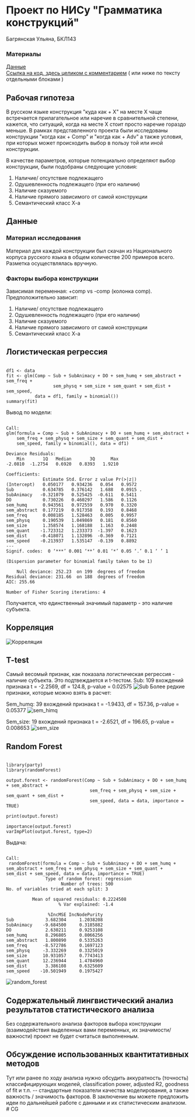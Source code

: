 # Проект по НИСу "Грамматика конструкций"
Багрянская Ульяна, БКЛ143

### Материалы
[Данные](/kuda_kak_01.csv)  
[Ссылка на код, здесь целиком с комментарием](/kuda_kak_R.R) ( или ниже по тексту отдельными блоками )

## Рабочая гипотеза

В русском языке конструкция "куда как + Х" на месте Х чаще встречается прилагательное или наречие в сравнительной степени, кажется, что ситуаций, когда на месте Х стоит просто наречие гораздо меньше. В рамках представленного проекта были исследованы конструкции "когда как + Comp" и "когда как + Adv" а также условия, при которых может происходить выбор в пользу той или иной конструкции.

В качестве параметров, которые потенциально определяют выбор конструкции, были подобраны следующие условия:
1. Наличие/ отсутствие подлежащего
2. Одушевленность подлежащего (при его наличии)
3. Наличие сказуемого
4. Наличие прямого зависимого от самой конструкции
5. Семантический класс Х-а

## Данные

### Материал исследования
Материал для каждой конструкции был скачан из Национального корпуса русского языка в общем количестве 200 примеров всего. Разметка осуществлялась вручную. 

### Факторы выбора конструкции
Зависимая переменная: +comp vs -comp (колонка comp). Предположительно зависит:
1. Наличие/ отсутствие подлежащего
2. Одушевленность подлежащего (при его наличии)
3. Наличие сказуемого
4. Наличие прямого зависимого от самой конструкции
5. Семантический класс Х-а

## Логистическая регрессия
<pre><code>
df1 <- data
fit <- glm(Comp ~ Sub + SubAnimacy + DO + sem_humq + sem_abstract + sem_freq +
                  sem_physq + sem_size + sem_quant + sem_dist + sem_speed,
           data = df1, family = binomial()) 
summary(fit)
</code></pre>

Вывод по модели:
<pre><code>
Call:
glm(formula = Comp ~ Sub + SubAnimacy + DO + sem_humq + sem_abstract + 
    sem_freq + sem_physq + sem_size + sem_quant + sem_dist + 
    sem_speed, family = binomial(), data = df1)

Deviance Residuals: 
    Min       1Q   Median       3Q      Max  
-2.0810  -1.2754   0.6920   0.8393   1.9210  

Coefficients:
              Estimate Std. Error z value Pr(>|z|)  
(Intercept)   0.050177   0.934236   0.054   0.9572  
Sub           0.634785   0.376142   1.688   0.0915 .
SubAnimacy   -0.321079   0.525425  -0.611   0.5411  
DO            0.730226   0.460297   1.586   0.1126  
sem_humq      0.943561   0.972559   0.970   0.3320  
sem_abstract  0.177219   0.917358   0.193   0.8468  
sem_freq      0.008185   1.528463   0.005   0.9957  
sem_physq     0.190539   1.049869   0.181   0.8560  
sem_size      1.358574   1.168188   1.163   0.2448  
sem_quant    -1.723312   1.233373  -1.397   0.1623  
sem_dist     -0.418071   1.132896  -0.369   0.7121  
sem_speed    -0.213937   1.535147  -0.139   0.8892  
---
Signif. codes:  0 ‘***’ 0.001 ‘**’ 0.01 ‘*’ 0.05 ‘.’ 0.1 ‘ ’ 1

(Dispersion parameter for binomial family taken to be 1)

    Null deviance: 252.23  on 199  degrees of freedom
Residual deviance: 231.66  on 188  degrees of freedom
AIC: 255.66

Number of Fisher Scoring iterations: 4
</code></pre>

Получается, что единственный значимый параметр - это наличие субъекта.

## Корреляция
![Корреляция](/correlation.png)

## T-test
Самый весомый признак, как показала логистическая регрессия - наличие субъекта. Это подтвеждается и t-тестом.
Sub: 109 вхождений признака
t = -2.2569, df = 124.8, p-value = 0.02575
![Sub](/Sub.png)
Более редкие признаки, которые можно взять в расчет:

Sem_humq: 39 вхождений признака
t = -1.9433, df = 157.36, p-value = 0.05377
![sem_himq](/sem_humq.png)

Sem_size: 19 вхождений признака
t = -2.6521, df = 196.65, p-value = 0.008653
![sem_size](/sem_size.png)

## Random Forest
<pre><code>
library(party)
library(randomForest)

output.forest <- randomForest(Comp ~ Sub + SubAnimacy + DO + sem_humq + sem_abstract + 
                                sem_freq + sem_physq + sem_size + sem_quant + sem_dist + 
                                sem_speed, data = data, importance = TRUE)

print(output.forest) 

importance(output.forest)
varImpPlot(output.forest, type=2)
</code></pre>

Выдача:
<pre><code>
Call:
 randomForest(formula = Comp ~ Sub + SubAnimacy + DO + sem_humq +      sem_abstract + sem_freq + sem_physq + sem_size + sem_quant +      sem_dist + sem_speed, data = data, importance = TRUE) 
               Type of random forest: regression
                     Number of trees: 500
No. of variables tried at each split: 3

          Mean of squared residuals: 0.2224508
                    % Var explained: -1.4
                    
                %IncMSE IncNodePurity
Sub            3.682304     1.2038208
SubAnimacy    -9.684500     0.3185882
DO             2.630211     0.9253108
sem_humq       8.296805     0.8066256
sem_abstract   1.800890     0.5335263
sem_freq      -8.572786     0.1697123
sem_physq     -3.332269     0.3325019
sem_size      10.931057     0.7743413
sem_quant     12.236944     1.4784960
sem_dist       3.386108     0.6325609
sem_speed    -10.501949     0.1975427
</code></pre>

![random_forest](/random_forest.png)

## Содержательный лингвистический анализ результатов статистического анализа
Без содержательного анализа факторов выбора конструкции (взаимодействия выделенных вами переменных, их значимости/важности) проект не будет считаться выполненным.   

## Обсуждение использованных квантитативных методов
Тут или ранее по ходу анализа нужно обсудить аккуратность (точность) классифицирующих моделей, classification power, adjusted R2, goodness of fit и т.п. -- стандартные показатели качества моделирования, а также важность / значимость факторов. 
В заключение вы можете предложить идеи по дальнейшей работе с данными и их статистическим анализом. # CG
